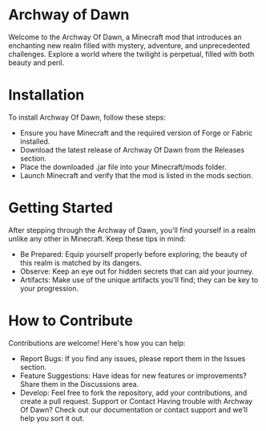 
# Archway of Dawn

Welcome to the Archway Of Dawn, a Minecraft mod that introduces an enchanting new realm filled with mystery, adventure, and unprecedented challenges. Explore a world where the twilight is perpetual, filled with both beauty and peril.


# Installation
To install Archway Of Dawn, follow these steps:

- Ensure you have Minecraft and the required version of Forge or Fabric installed.
- Download the latest release of Archway Of Dawn from the Releases section.
- Place the downloaded .jar file into your Minecraft/mods folder.
- Launch Minecraft and verify that the mod is listed in the mods section.
# Getting Started
After stepping through the Archway of Dawn, you'll find yourself in a realm unlike any other in Minecraft. Keep these tips in mind:

* Be Prepared: Equip yourself properly before exploring; the beauty of this realm is matched by its dangers.
* Observe: Keep an eye out for hidden secrets that can aid your journey.
* Artifacts: Make use of the unique artifacts you'll find; they can be key to your progression.
# How to Contribute
Contributions are welcome! Here's how you can help:

- Report Bugs: If you find any issues, please report them in the Issues section.
- Feature Suggestions: Have ideas for new features or improvements? Share them in the Discussions area.
- Develop: Feel free to fork the repository, add your contributions, and create a pull request.
Support or Contact
Having trouble with Archway Of Dawn? Check out our documentation or contact support and we’ll help you sort it out.


